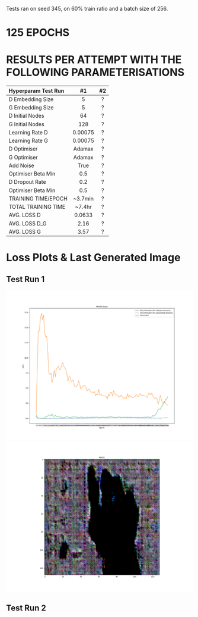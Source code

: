 Tests ran on seed 345, on 60% train ratio and a batch size of 256.

# 125 EPOCHS

# RESULTS PER ATTEMPT WITH THE FOLLOWING PARAMETERISATIONS

| Hyperparam Test Run   |   #1      |   #2   |
| :---------            | :-:       | :-:    |
| D Embedding Size      | 5         |   ?    |
| G Embedding Size      | 5         |   ?    |
| D Initial Nodes       | 64        |   ?    |
| G Initial Nodes       | 128       |   ?    |
| Learning Rate D       | 0.00075   |   ?    |
| Learning Rate G       | 0.00075   |   ?    |
| D Optimiser           | Adamax    |   ?    | 
| G Optimiser           | Adamax    |   ?    |
| Add Noise             | True      |   ?    |
| Optimiser Beta Min    | 0.5       |    ?   |
| D Dropout Rate        | 0.2       |   ?    |
| Optimiser Beta Min    | 0.5       |   ?    |
| TRAINING TIME/EPOCH   | ~3.7min   |   ?    |
| TOTAL TRAINING TIME   | ~7.4hr    |   ?    |
| AVG. LOSS D           | 0.0633    |  ?     |
| AVG. LOSS D_G         | 2.16      |   ?    |
| AVG. LOSS G           | 3.57      |   ?    |

# Loss Plots & Last Generated Image

## Test Run 1
![Models Loss Plot](img/125_epochs/1/evaluation.png "Models Loss Plot")
![Last Generated Image](img/125_epochs/1/trainingSample.png "Last Generated Image")

## Test Run 2